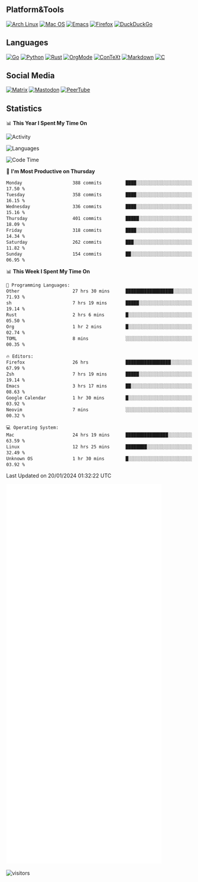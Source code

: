 ## Platform&Tools

[![Arch Linux](https://img.shields.io/badge/ArchLinux-1793D1?logo=arch-linux&logoColor=fff&style=flat-square)](https://archlinux.org/)
[![Mac OS](https://img.shields.io/badge/MacOS-000000?style=flat-square&logo=macos&logoColor=F0F0F0)](https://www.apple.com/macos/)
[![Emacs](https://img.shields.io/badge/Emacs-%237F5AB6.svg?&style=flat-square&logo=gnu-emacs&logoColor=white)](https://www.gnu.org/software/emacs/)
[![Firefox](https://img.shields.io/badge/Firefox-FF7139?style=flat-square&logo=Firefox-Browser&logoColor=white)](https://firefox.com/)
[![DuckDuckGo](https://img.shields.io/badge/DuckDuckGo-DE5833?style=flat-square&logo=DuckDuckGo&logoColor=white)](https://duckduckgo.com/)

## Languages

[![Go](https://img.shields.io/badge/Golang-%2300ADD8.svg?style=flat-square&logo=go&logoColor=white)](https://golang.org/)
[![Python](https://img.shields.io/badge/Python-3670A0?style=flat-square&logo=python&logoColor=ffdd54)](https://www.python.org/)
[![Rust](https://img.shields.io/badge/Rust-%23000000.svg?style=flat-square&logo=rust&logoColor=white)](https://www.rust-lang.org/)
[![OrgMode](https://img.shields.io/badge/OrgMode-%23000000.svg?style=flat-square&logo=org&logoColor=white)](https://orgmode.org/)
[![ConTeXt](https://img.shields.io/badge/ConTeXt-%23008080.svg?style=flat-square&logo=latex&logoColor=white)](https://contextgarden.net/)
[![Markdown](https://img.shields.io/badge/MarkDown-%23000000.svg?style=flat-square&logo=markdown&logoColor=white)](https://daringfireball.net/projects/markdown/)
[![C](https://img.shields.io/badge/C-%2300599C.svg?style=flat-square&logo=c&logoColor=white)](https://www.iso.org/standard/74528.html)

## Social Media
<!--[![Telegram](https://img.shields.io/badge/SteamedFish-2CA5E0?style=social&logo=telegram&logoColor=white)](https://t.me/SteamedFish)-->

[![Matrix](https://img.shields.io/badge/SteamedFish-2CA5E0?style=social&logo=matrix&logoColor=black)](https://matrix.to/#/@i:steamedfish.org)
[![Mastodon](https://img.shields.io/mastodon/follow/109596467238113271?domain=https%3A%2F%2Fmastodon.steamedfish.org%2F&style=social)](https://steamedfish.org/@SteamedFish)
[![PeerTube](https://img.shields.io/badge/PeerTube-23000000.svg?logo=peertube&style=social)](https://peertube.steamedfish.org/)

## Statistics


📊 **This Year I Spent My Time On** 

![Activity](https://wakatime.com/share/@SteamedFish/7529f30a-f1b7-40a4-8d09-e6d855cb7a13.png)

![Languages](https://wakatime.com/share/@SteamedFish/1c5e5366-0e9e-40d8-ac85-d630f61b69c6.svg)

<!--START_SECTION:waka-->
![Code Time](http://img.shields.io/badge/Code%20Time-3%2C486%20hrs%2048%20mins-blue)

📅 **I'm Most Productive on Thursday** 

```text
Monday                   388 commits         ████░░░░░░░░░░░░░░░░░░░░░   17.50 % 
Tuesday                  358 commits         ████░░░░░░░░░░░░░░░░░░░░░   16.15 % 
Wednesday                336 commits         ████░░░░░░░░░░░░░░░░░░░░░   15.16 % 
Thursday                 401 commits         █████░░░░░░░░░░░░░░░░░░░░   18.09 % 
Friday                   318 commits         ████░░░░░░░░░░░░░░░░░░░░░   14.34 % 
Saturday                 262 commits         ███░░░░░░░░░░░░░░░░░░░░░░   11.82 % 
Sunday                   154 commits         ██░░░░░░░░░░░░░░░░░░░░░░░   06.95 % 
```


📊 **This Week I Spent My Time On** 

```text
💬 Programming Languages: 
Other                    27 hrs 30 mins      ██████████████████░░░░░░░   71.93 % 
sh                       7 hrs 19 mins       █████░░░░░░░░░░░░░░░░░░░░   19.14 % 
Rust                     2 hrs 6 mins        █░░░░░░░░░░░░░░░░░░░░░░░░   05.50 % 
Org                      1 hr 2 mins         █░░░░░░░░░░░░░░░░░░░░░░░░   02.74 % 
TOML                     8 mins              ░░░░░░░░░░░░░░░░░░░░░░░░░   00.35 % 

🔥 Editors: 
Firefox                  26 hrs              █████████████████░░░░░░░░   67.99 % 
Zsh                      7 hrs 19 mins       █████░░░░░░░░░░░░░░░░░░░░   19.14 % 
Emacs                    3 hrs 17 mins       ██░░░░░░░░░░░░░░░░░░░░░░░   08.63 % 
Google Calendar          1 hr 30 mins        █░░░░░░░░░░░░░░░░░░░░░░░░   03.92 % 
Neovim                   7 mins              ░░░░░░░░░░░░░░░░░░░░░░░░░   00.32 % 

💻 Operating System: 
Mac                      24 hrs 19 mins      ████████████████░░░░░░░░░   63.59 % 
Linux                    12 hrs 25 mins      ████████░░░░░░░░░░░░░░░░░   32.49 % 
Unknown OS               1 hr 30 mins        █░░░░░░░░░░░░░░░░░░░░░░░░   03.92 % 
```


 Last Updated on 20/01/2024 01:32:22 UTC
<!--END_SECTION:waka-->


![Metrics](https://github.com/SteamedFish/SteamedFish/blob/master/github-metrics.svg)


![visitors](https://visitor-badge.laobi.icu/badge?page_id=SteamedFish.SteamedFish)

